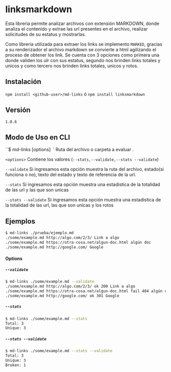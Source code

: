 


# linksmarkdown

Esta libreria permite analizar archivos con extensión MARKDOWN, donde analiza el contenido y extrae las url presentes en el archivo, realizar solicitudes de su estatus y mostrarlas.

Como libreria utilizada para extraer los links se implemento `MARKED`, gracias a su renderizador el archivo markdown se convierte a html agilizando el proceso de obtener los link. Se cuenta con 3 opciones como primera una donde validen los ulr con sus estatus, segundo nos brinden links totales y unicos y como tercero nos brinden links totales, unicos y rotos.


## Instalación 

`npm install <github-user>/md-links` ó `npm install linksmarkdown`

## Versión
`1.0.6`

## Modo de Uso en CLI

``$ md-links <path-to-file> [options]`
`<route>` Ruta del archivo o carpeta a evaluar .

`<options>` Contiene los valores (`--stats,--validate,--stats --validate`)

`--validate` Si ingresamos esta opción muestra la ruta del archivo, estado(si funciona o no), texto del estado y texto de referencia de la url.

`--stats` Si ingresamos esta opción muestra una estadistica de la totalidad de las url y las que son unicas

`--stats --validate` Si ingresamos esta opción muestra una estadistica de la totalidad de las url, las que son unicas y los rotos

## Ejemplos

```sh
$ md-links ./prueba/ejemplo.md
./some/example.md http://algo.com/2/3/ Link a algo
./some/example.md https://otra-cosa.net/algun-doc.html algún doc
./some/example.md http://google.com/ Google
```

#### Options

##### `--validate`

```sh
$ md-links ./some/example.md --validate
./some/example.md http://algo.com/2/3/ ok 200 Link a algo
./some/example.md https://otra-cosa.net/algun-doc.html fail 404 algún doc
./some/example.md http://google.com/ ok 301 Google
```
##### `--stats`

```sh
$ md-links ./some/example.md --stats
Total: 3
Unique: 3
```
##### `--stats --validate`

```sh
$ md-links ./some/example.md --stats --validate
Total: 3
Unique: 3
Broken: 1
```
